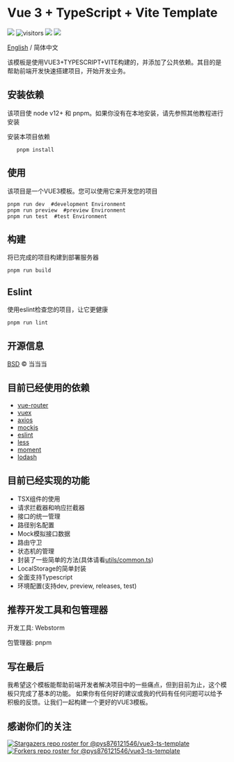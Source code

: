 # Vue 3 + TypeScript + Vite  Template
![](https://img.shields.io/badge/author-%E5%BD%93%E5%BD%93%E5%BD%93-%2304AA6D?style=flat-square) 
![visitors](https://visitor-badge.glitch.me/badge?page_id=pys876121546.vue3-ts-template?style=flat-square) ![](https://img.shields.io/github/last-commit/pys876121546/vue3-ts-template?style=flat-square)  ![](https://img.shields.io/packagist/stars/pys876121546/vue3-ts-template?style=flat-square)

[English](./README.md) / 简体中文

该模板是使用VUE3+TYPESCRIPT+VITE构建的，并添加了公共依赖。其目的是帮助前端开发快速搭建项目，开始开发业务。


## 安装依赖
该项目使 node v12+ 和 pnpm。如果你没有在本地安装，请先参照其他教程进行安装

安装本项目依赖
```shell
   pnpm install
```

## 使用

该项目是一个VUE3模板。您可以使用它来开发您的项目

```shell
pnpm run dev  #development Environment
pnpm run preview  #preview Environment
pnpm run test  #test Environment
```

## 构建

将已完成的项目构建到部署服务器

```shell
pnpm run build
```

## Eslint

使用eslint检查您的项目，让它更健康

```shell
pnpm run lint
```

## 开源信息

[BSD](./LICENSE) © 当当当

## 目前已经使用的依赖

- [vue-router](https://router.vuejs.org/) 
- [vuex](https://vuex.vuejs.org/guide/index.html)
- [axios](https://axios-http.com/)
- [mockjs](http://mockjs.com/)
- [eslint](https://eslint.org/)
- [less](https://lesscss.org/)
- [moment](https://momentjs.com/)
- [lodash](https://lodash.com/)

## 目前已经实现的功能

- TSX组件的使用
- 请求拦截器和响应拦截器
- 接口的统一管理
- 路径别名配置
- Mock模拟接口数据
- 路由守卫
- 状态机的管理
- 封装了一些简单的方法(具体请看[utils/common.ts](./src/utils/common.ts))
- LocalStorage的简单封装
- 全面支持Typescript
- 环境配置(支持dev, preview, releases, test)

## 推荐开发工具和包管理器

开发工具: Webstorm

包管理器: pnpm


## 写在最后

我希望这个模板能帮助前端开发者解决项目中的一些痛点，但到目前为止，这个模板只完成了基本的功能。
如果你有任何好的建议或我的代码有任何问题可以给予积极的反馈。让我们一起构建一个更好的VUE3模板。


## 感谢你们的关注
[![Stargazers repo roster for @pys876121546/vue3-ts-template](https://reporoster.com/stars/pys876121546/vue3-ts-template)](https://github.com/pys876121546/vue3-ts-template/stargazers)
[![Forkers repo roster for @pys876121546/vue3-ts-template](https://reporoster.com/forks/pys876121546/vue3-ts-template)](https://github.com/pys876121546/vue3-ts-template/network/members)

